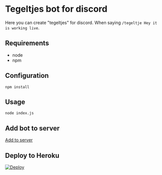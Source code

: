 # Tegeltjes bot for discord
 
Here you can create "tegeltjes" for discord. When saying `/tegeltje Hey it is working live`.
 
## Requirements
 
- node
- npm
 
 
## Configuration
 
```
npm install
```
 
## Usage
 
```
node index.js
```

## Add bot to server

[Add to server](https://discord.com/api/oauth2/authorize?client_id=764061123501752330&permissions=518208&scope=bot)

## Deploy to Heroku

[![Deploy](https://www.herokucdn.com/deploy/button.svg)](https://heroku.com/deploy?template=https://github.com/brammittendorff/tegelbot)
